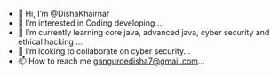 - 👋 Hi, I’m @DishaKhairnar
- 👀 I’m interested in Coding developing ...
- 🌱 I’m currently learning core java, advanced java, cyber security and ethical hacking ...
- 💞️ I’m looking to collaborate on cyber security...
- 📫 How to reach me gangurdedisha7@gmail.com...

<!---
DishaKhairnar/DishaKhairnar is a ✨ special ✨ repository because its `README.md` (this file) appears on your GitHub profile.
You can click the Preview link to take a look at your changes.
--->
